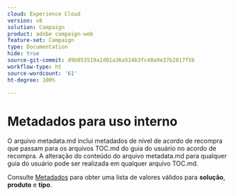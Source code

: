 ```yaml
---
cloud: Experience Cloud
version: v8
solution: Campaign
product: adobe campaign-web
feature-set: Campaign
type: Documentation
hide: true
source-git-commit: d9b053519a1d01a36a524b3fc48a9e37b2817f5b
workflow-type: ht
source-wordcount: '61'
ht-degree: 100%

---
```



# Metadados para uso interno

O arquivo metadata.md inclui metadados de nível de acordo de recompra que passam para os arquivos TOC.md do guia do usuário no acordo de recompra. A alteração do conteúdo do arquivo metadata.md para qualquer guia do usuário pode ser realizada em qualquer arquivo TOC.md.

Consulte [Metadados](https://experienceleague.adobe.com/docs/authoring-guide-exl/using/editing/user-guide-setup/metadata.html?lang=pt-BR) para obter uma lista de valores válidos para **solução**, **produto** e **tipo**.
